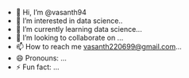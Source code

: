 - 👋 Hi, I’m @vasanth94
- 👀 I’m interested in data science..
- 🌱 I’m currently learning data science...
- 💞️ I’m looking to collaborate on ...
- 📫 How to reach me vasanth220699@gmail.com...
- 😄 Pronouns: ...
- ⚡ Fun fact: ...

<!---
vasanth94/vasanth94 is a ✨ special ✨ repository because its `README.md` (this file) appears on your GitHub profile.
You can click the Preview link to take a look at your changes.
--->
